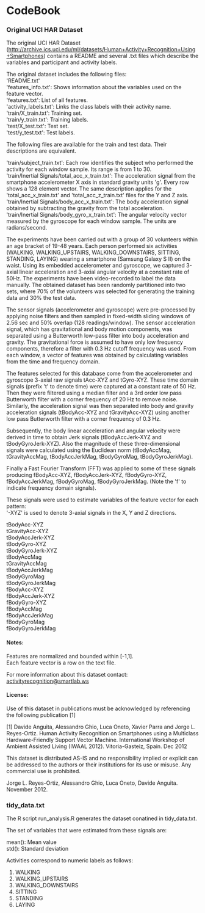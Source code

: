 # CodeBook
### Original UCI HAR Dataset
The original UCI HAR Dataset (http://archive.ics.uci.edu/ml/datasets/Human+Activity+Recognition+Using+Smartphones) contains a README and several .txt files which describe the variables and participant and activity labels.

The original dataset includes the following files:<br>
'README.txt'<br>
'features_info.txt': Shows information about the variables used on the feature vector.<br>
'features.txt': List of all features.<br>
'activity_labels.txt': Links the class labels with their activity name.<br>
'train/X_train.txt': Training set.<br>
'train/y_train.txt': Training labels.<br>
'test/X_test.txt': Test set.<br>
'test/y_test.txt': Test labels.

The following files are available for the train and test data. Their descriptions are equivalent. 

'train/subject_train.txt': Each row identifies the subject who performed the activity for each window sample. Its range is from 1 to 30.<br>
'train/Inertial Signals/total_acc_x_train.txt': The acceleration signal from the smartphone accelerometer X axis in standard gravity units 'g'. Every row shows a 128 element vector. The same description applies for the 'total_acc_x_train.txt' and 'total_acc_z_train.txt' files for the Y and Z axis.<br>
'train/Inertial Signals/body_acc_x_train.txt': The body acceleration signal obtained by subtracting the gravity from the total acceleration.<br>
'train/Inertial Signals/body_gyro_x_train.txt': The angular velocity vector measured by the gyroscope for each window sample. The units are radians/second.<br>

The experiments have been carried out with a group of 30 volunteers within an age bracket of 19-48 years. Each person performed six activities (WALKING, WALKING_UPSTAIRS, WALKING_DOWNSTAIRS, SITTING, STANDING, LAYING) wearing a smartphone (Samsung Galaxy S II) on the waist. Using its embedded accelerometer and gyroscope, we captured 3-axial linear acceleration and 3-axial angular velocity at a constant rate of 50Hz. The experiments have been video-recorded to label the data manually. The obtained dataset has been randomly partitioned into two sets, where 70% of the volunteers was selected for generating the training data and 30% the test data. 

The sensor signals (accelerometer and gyroscope) were pre-processed by applying noise filters and then sampled in fixed-width sliding windows of 2.56 sec and 50% overlap (128 readings/window). The sensor acceleration signal, which has gravitational and body motion components, was separated using a Butterworth low-pass filter into body acceleration and gravity. The gravitational force is assumed to have only low frequency components, therefore a filter with 0.3 Hz cutoff frequency was used. From each window, a vector of features was obtained by calculating variables from the time and frequency domain.

The features selected for this database come from the accelerometer and gyroscope 3-axial raw signals tAcc-XYZ and tGyro-XYZ. These time domain signals (prefix 't' to denote time) were captured at a constant rate of 50 Hz. Then they were filtered using a median filter and a 3rd order low pass Butterworth filter with a corner frequency of 20 Hz to remove noise. Similarly, the acceleration signal was then separated into body and gravity acceleration signals (tBodyAcc-XYZ and tGravityAcc-XYZ) using another low pass Butterworth filter with a corner frequency of 0.3 Hz. 

Subsequently, the body linear acceleration and angular velocity were derived in time to obtain Jerk signals (tBodyAccJerk-XYZ and tBodyGyroJerk-XYZ). Also the magnitude of these three-dimensional signals were calculated using the Euclidean norm (tBodyAccMag, tGravityAccMag, tBodyAccJerkMag, tBodyGyroMag, tBodyGyroJerkMag). 

Finally a Fast Fourier Transform (FFT) was applied to some of these signals producing fBodyAcc-XYZ, fBodyAccJerk-XYZ, fBodyGyro-XYZ, fBodyAccJerkMag, fBodyGyroMag, fBodyGyroJerkMag. (Note the 'f' to indicate frequency domain signals). 

These signals were used to estimate variables of the feature vector for each pattern: <br>
'-XYZ' is used to denote 3-axial signals in the X, Y and Z directions.

tBodyAcc-XYZ <br>
tGravityAcc-XYZ<br>
tBodyAccJerk-XYZ<br>
tBodyGyro-XYZ<br>
tBodyGyroJerk-XYZ<br>
tBodyAccMag<br>
tGravityAccMag<br>
tBodyAccJerkMag<br>
tBodyGyroMag<br>
tBodyGyroJerkMag<br>
fBodyAcc-XYZ<br>
fBodyAccJerk-XYZ<br>
fBodyGyro-XYZ<br>
fBodyAccMag<br>
fBodyAccJerkMag<br>
fBodyGyroMag<br>
fBodyGyroJerkMag

#### Notes: 

Features are normalized and bounded within [-1,1].<br>
Each feature vector is a row on the text file.

For more information about this dataset contact: activityrecognition@smartlab.ws

#### License:

Use of this dataset in publications must be acknowledged by referencing the following publication [1] 

[1] Davide Anguita, Alessandro Ghio, Luca Oneto, Xavier Parra and Jorge L. Reyes-Ortiz. Human Activity Recognition on Smartphones using a Multiclass Hardware-Friendly Support Vector Machine. International Workshop of Ambient Assisted Living (IWAAL 2012). Vitoria-Gasteiz, Spain. Dec 2012

This dataset is distributed AS-IS and no responsibility implied or explicit can be addressed to the authors or their institutions for its use or misuse. Any commercial use is prohibited.

Jorge L. Reyes-Ortiz, Alessandro Ghio, Luca Oneto, Davide Anguita. November 2012.

### tidy_data.txt
The R script run_analysis.R generates the dataset conatined in tidy_data.txt.

The set of variables that were estimated from these signals are: 

mean(): Mean value<br>
std(): Standard deviation

Activities correspond to numeric labels as follows:

1. WALKING
2. WALKING_UPSTAIRS
3. WALKING_DOWNSTAIRS
4. SITTING
5. STANDING
6. LAYING
